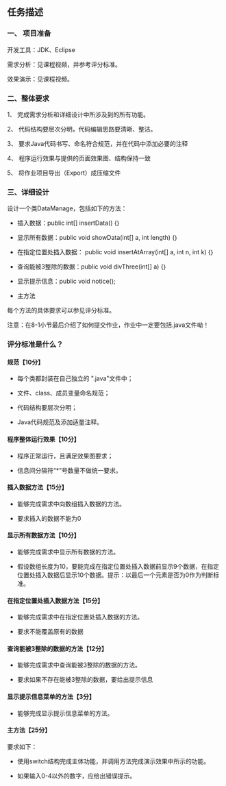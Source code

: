 ## 任务描述
### 一、	项目准备

开发工具：JDK、Eclipse

需求分析：见课程视频，并参考评分标准。

效果演示：见课程视频。

### 二、整体要求

1、	完成需求分析和详细设计中所涉及到的所有功能。

2、	代码结构要层次分明，代码编辑思路要清晰、整洁。

3、	要求Java代码书写、命名符合规范，并在代码中添加必要的注释

4、	程序运行效果与提供的页面效果图、结构保持一致

5、	将作业项目导出（Export）成压缩文件

### 三、详细设计

设计一个类DataManage，包括如下的方法：

- 插入数据：public int[] insertData() {｝

- 显示所有数据：public void showData(int[] a, int length) {｝

- 在指定位置处插入数据： public void insertAtArray(int[] a, int n, int k) {｝

- 查询能被3整除的数据：public void divThree(int[] a) {｝

- 显示提示信息：public void notice();

- 主方法

每个方法的具体要求可以参见评分标准。

注意：在8-1小节最后介绍了如何提交作业，作业中一定要包括.java文件呦！

### 评分标准是什么？
#### 规范【10分】   

- 每个类都封装在自己独立的 ".java"文件中；

- 文件、class、成员变量命名规范；                   

- 代码结构要层次分明；  

- Java代码规范及添加适量注释。

#### 程序整体运行效果【10分】   

- 程序正常运行，且满足效果图要求；

- 信息间分隔符“*”号数量不做统一要求。                   

#### 插入数据方法【15分】   

- 能够完成需求中向数组插入数据的方法。

- 要求插入的数据不能为0

#### 显示所有数据方法【10分】   

- 能够完成需求中显示所有数据的方法。

- 假设数组长度为10，要能完成在指定位置处插入数据前显示9个数据，在指定位置处插入数据后显示10个数据。提示：以最后一个元素是否为0作为判断标准。

#### 在指定位置处插入数据方法【15分】   

- 能够完成需求中在指定位置处插入数据的方法。

- 要求不能覆盖原有的数据

#### 查询能被3整除的数据的方法【12分】   

- 能够完成需求中查询能被3整除的数据的方法。

- 要求如果不存在能被3整除的数据，要给出提示信息

#### 显示提示信息菜单的方法【3分】  

- 能够完成显示提示信息菜单的方法。

#### 主方法【25分】

要求如下：  

- 使用switch结构完成主体功能，并调用方法完成演示效果中所示的功能。

- 如果输入0-4以外的数字，应给出错误提示。
